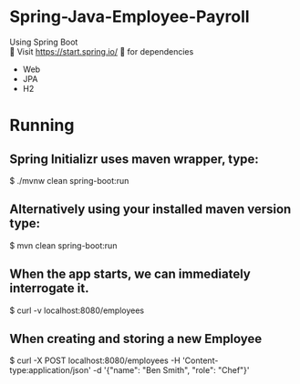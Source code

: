 # Spring-Java-Employee-Payroll
Using Spring Boot<br>
:sunflower: Visit https://start.spring.io/ :sunflower: for dependencies<br>
- Web<br>
- JPA<br>
- H2<br>

# Running

## Spring Initializr uses maven wrapper, type:

$ ./mvnw clean spring-boot:run

## Alternatively using your installed maven version type:

$ mvn clean spring-boot:run

## When the app starts, we can immediately interrogate it.

$ curl -v localhost:8080/employees

## When creating and storing a new Employee

$ curl -X POST localhost:8080/employees -H 'Content-type:application/json' -d '{"name": "Ben Smith", "role": "Chef"}'
